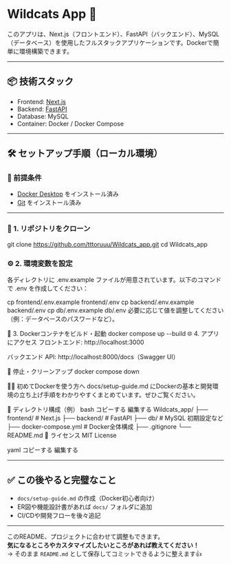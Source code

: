 # Wildcats App 🐾

このアプリは、Next.js（フロントエンド）、FastAPI（バックエンド）、MySQL（データベース）を使用したフルスタックアプリケーションです。Dockerで簡単に環境構築できます。

---

## 📦 技術スタック

- Frontend: [Next.js](https://nextjs.org/)
- Backend: [FastAPI](https://fastapi.tiangolo.com/)
- Database: MySQL
- Container: Docker / Docker Compose

---

## 🛠 セットアップ手順（ローカル環境）

### 🔗 前提条件

- [Docker Desktop](https://www.docker.com/products/docker-desktop) をインストール済み
- [Git](https://git-scm.com/) をインストール済み

---

### 🧾 1. リポジトリをクローン

git clone https://github.com/tttoruuu/Wildcats_app.git
cd Wildcats_app

### ⚙️ 2. 環境変数を設定
各ディレクトリに .env.example ファイルが用意されています。以下のコマンドで .env を作成してください：

cp frontend/.env.example frontend/.env
cp backend/.env.example backend/.env
cp db/.env.example db/.env
必要に応じて値を調整してください（例：データベースのパスワードなど）。

🐳 3. Dockerコンテナをビルド・起動
docker compose up --build
🌐 4. アプリにアクセス
フロントエンド: http://localhost:3000

バックエンド API: http://localhost:8000/docs（Swagger UI）

🧹 停止・クリーンアップ
docker compose down

🧑‍🏫 初めてDockerを使う方へ
docs/setup-guide.md にDockerの基本と開発環境の立ち上げ手順をわかりやすくまとめています。ぜひご覧ください。

📂 ディレクトリ構成（例）
bash
コピーする
編集する
Wildcats_app/
├── frontend/           # Next.js
├── backend/            # FastAPI
├── db/                 # MySQL 初期設定など
├── docker-compose.yml  # Docker全体構成
├── .gitignore
└── README.md
📄 ライセンス
MIT License

yaml
コピーする
編集する

---

## ✅ この後やると完璧なこと

- `docs/setup-guide.md` の作成（Docker初心者向け）
- ER図や機能設計書があれば `docs/` フォルダに追加
- CI/CDや開発フローを後々追記

---

このREADME、プロジェクトに合わせて調整もできます。  
**気になるところやカスタマイズしたいところがあれば教えてください！**  
→ そのまま `README.md` として保存してコミットできるように整えます👍